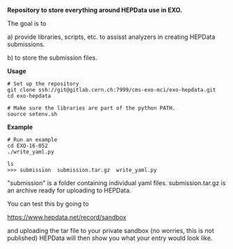 **Repository to store everything around HEPData use in EXO.**

The goal is to

a) provide libraries, scripts, etc. to assisst analyzers in creating HEPData submissions.

b) to store the submission files.



**Usage**
```
# Set up the repository
git clone ssh://git@gitlab.cern.ch:7999/cms-exo-mci/exo-hepdata.git
cd exo-hepdata

# Make sure the libraries are part of the python PATH.
source setenv.sh
```

**Example**
```
# Run an example
cd EXO-16-052
./write_yaml.py

ls
>>> submission  submission.tar.gz  write_yaml.py
```

"submission" is a folder containing individual yaml files. 
submission.tar.gz is an archive ready for uploading to HEPData.

You can test this by going to

https://www.hepdata.net/record/sandbox

and uploading the tar file to your private sandbox (no worries, this is not published)
HEPData will then show you what your entry would look like.

